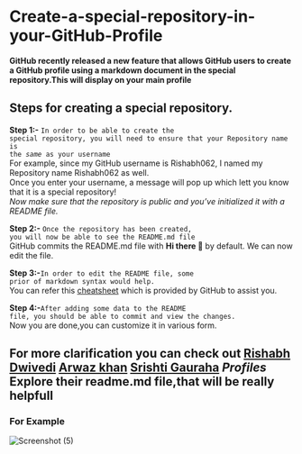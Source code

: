 # Create-a-special-repository-in-your-GitHub-Profile
**GitHub recently released a new feature that allows GitHub users to create a GitHub profile using a markdown document in the special repository.This will display on your main profile**

## Steps for creating a special repository.

**Step 1:-** <code>In order to be able to create the special repository, you will need to ensure that your Repository name is the *same* as your username</code><br>For example, since my GitHub username is Rishabh062, I named my Repository name Rishabh062 as well.<br>Once you enter your username, a message will pop up which lett you know that it is a special repository!<br>*Now make sure that the repository is public and you’ve initialized it with a README file.*<br>

**Step 2:-** <code>Once the repository has been created, you will now be able to see the README.md file</code><br>GitHub commits the README.md file with **Hi there 👋** by default. We can now edit the file.<br>

**Step 3:-**<code>In order to edit the README file, some prior of markdown syntax would help.</code><br>You can refer this [cheatsheet](https://guides.github.com/pdfs/markdown-cheatsheet-online.pd) which is provided by GitHub to assist you.

**Step 4:-**<code>After adding some data to the README file, you should be able to commit and view the changes.</code><br>Now you are done,you can customize it in various form.

## For more clarification you can check out [Rishabh Dwivedi](https://github.com/Rishabh062/Rishabh062) [Arwaz khan](https://github.com/arwazkhan189) [Srishti Gauraha](https://github.com/Srishti44-g/Srishti44-g) *Profiles* **Explore their readme.md file,that will be really helpfull**<br>

### **For Example**
![Screenshot (5)](https://user-images.githubusercontent.com/57454462/105637422-820c9c00-5e93-11eb-97b8-2bce6f785071.png)
